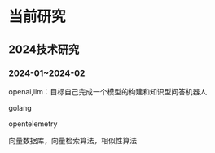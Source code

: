 # 当前研究

## 2024技术研究

### 2024-01~2024-02

openai,llm：目标自己完成一个模型的构建和知识型问答机器人

golang

opentelemetry

向量数据库，向量检索算法，相似性算法

